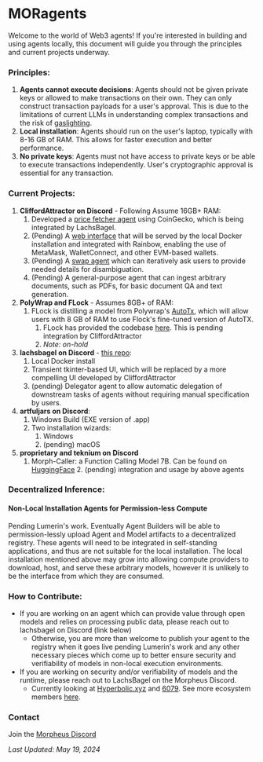 # MORagents

Welcome to the world of Web3 agents! If you're interested in building and using agents locally, this document will guide you through the principles and 
current projects underway.

### Principles:
1. **Agents cannot execute decisions**: Agents should not be given private keys or allowed to make transactions on their own. They can only construct transaction 
payloads for a user's approval. This is due to the limitations of current LLMs in understanding complex transactions and the risk of [gaslighting](https://arxiv.org/abs/2311.04235).
2. **Local installation**: Agents should run on the user's laptop, typically with 8-16 GB of RAM. This allows for faster execution and better performance.
3. **No private keys**: Agents must not have access to private keys or be able to execute transactions independently. User's cryptographic approval is essential for any 
transaction.

### Current Projects:
1. **CliffordAttractor on Discord** - Following Assume 16GB+ RAM:
   1. Developed a [price fetcher agent](https://github.com/cliffordattractor/morpheus-data-agent) using CoinGecko, which is being integrated by LachsBagel.
   2. (Pending) A [web interface](https://github.com/cliffordattractor/morpheus-ui) that will be served by the local Docker installation and integrated with Rainbow, enabling the use of MetaMask, WalletConnect, and other 
   EVM-based wallets.
   3. (Pending) A [swap agent](https://github.com/cliffordattractor/morpheus-swap-agent) which can iteratively ask users to provide needed details for disambiguation.
   4. (Pending) A general-purpose agent that can ingest arbitrary documents, such as PDFs, for basic document QA and text generation.
2. **PolyWrap and FLock** - Assumes 8GB+ of RAM:
   1. FLock is distilling a model from Polywrap's [AutoTx](https://github.com/polywrap/AutoTx), which will allow users with 8 GB of RAM to use Flock's fine-tuned version of 
   AutoTX. 
      1. FLock has provided the codebase [here](https://github.com/nickcom007/AutoTx). This is pending integration by CliffordAttractor
      2. *Note: on-hold*
3. **lachsbagel on Discord** - [this repo](https://github.com/LachsBagel/moragents): 
   1. Local Docker install
   2. Transient tkinter-based UI, which will be replaced by a more compelling UI developed by CliffordAttractor
   3. (pending) Delegator agent to allow automatic delegation of downstream tasks of agents without requiring manual specification by users.
4. **artfuljars on Discord**:
   1. Windows Build (EXE version of .app)
   2. Two installation wizards:
      1. Windows 
      2. (pending) macOS
5. **proprietary and teknium on Discord**
   1. Morph-Caller: a Function Calling Model 7B. Can be found on [HuggingFace](https://huggingface.co/Morpheus-Function-Calling/Morph-Caller)
      2. (pending) integration and usage by above agents

### Decentralized Inference:
#### Non-Local Installation Agents for Permission-less Compute
Pending Lumerin's work. Eventually Agent Builders will be able to permission-lessly upload Agent and Model artifacts to a decentralized registry.
These agents will need to be integrated in self-standing applications, and thus are not suitable for the local installation.
The local installation mentioned above may grow into allowing compute providers to download, host, and serve these arbitrary models, however it is unlikely to be the interface from which they are consumed.

### How to Contribute:
- If you are working on an agent which can provide value through open models and relies on processing public data, please reach out to lachsbagel on Discord (link below)   
  - Otherwise, you are more than welcome to publish your agent to the registry when it goes live pending Lumerin's work and any other necessary pieces which come up to better ensure security and verifiability of models in non-local execution environments.
- If you are working on security and/or verifiability of models and the runtime, please reach out to LachsBagel on the Morpheus Discord.
  - Currently looking at [Hyperbolic.xyz](https://hyperbolic.xyz) and [6079](https://6079-ai.gitbook.io/6079.ai/technology/6079-proof-of-inference-protocol). See more ecosystem members [here](https://mor.org/ecosystem).

### Contact
Join the [Morpheus Discord](https://discord.com/invite/Dc26EFb6JK)

*Last Updated: May 19, 2024*
